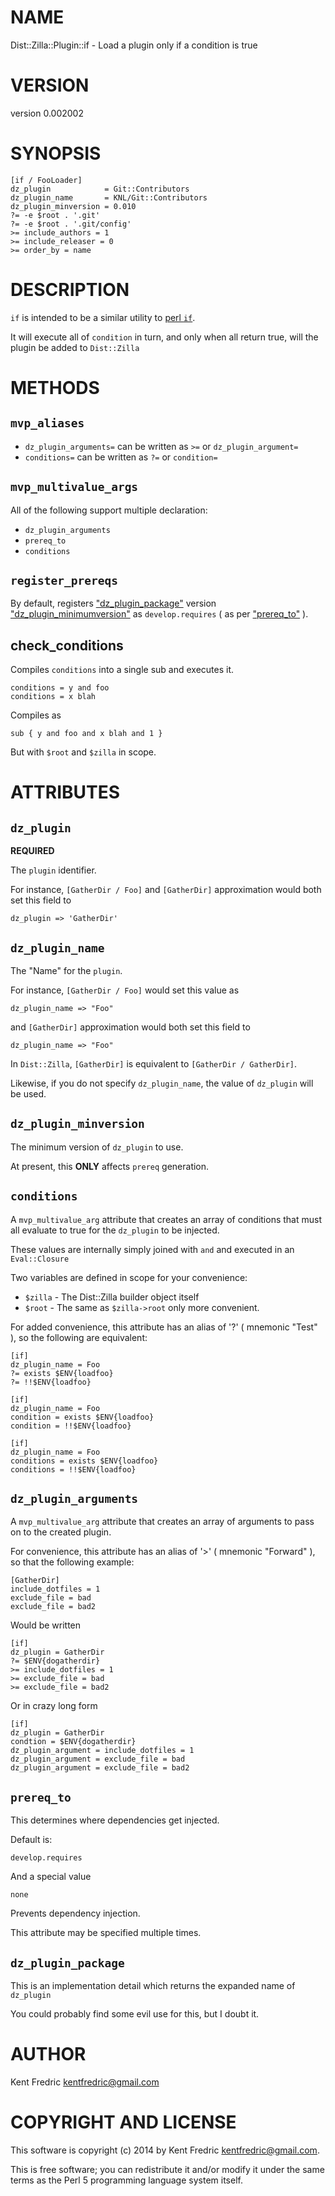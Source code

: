 # NAME

Dist::Zilla::Plugin::if - Load a plugin only if a condition is true

# VERSION

version 0.002002

# SYNOPSIS

    [if / FooLoader]
    dz_plugin            = Git::Contributors
    dz_plugin_name       = KNL/Git::Contributors
    dz_plugin_minversion = 0.010
    ?= -e $root . '.git'
    ?= -e $root . '.git/config'
    >= include_authors = 1
    >= include_releaser = 0
    >= order_by = name

# DESCRIPTION

`if` is intended to be a similar utility to [perl `if`](https://metacpan.org/pod/if).

It will execute all of `condition` in turn, and only when all return true, will the plugin
be added to `Dist::Zilla`

# METHODS

## `mvp_aliases`

- `dz_plugin_arguments=` can be written as `>=` or `dz_plugin_argument=`
- `conditions=` can be written as `?=` or `condition=`

## `mvp_multivalue_args`

All of the following support multiple declaration:

- `dz_plugin_arguments`
- `prereq_to`
- `conditions`

## `register_prereqs`

By default, registers ["dz\_plugin\_package"](#dz_plugin_package) version ["dz\_plugin\_minimumversion"](#dz_plugin_minimumversion)
as `develop.requires` ( as per ["prereq\_to"](#prereq_to) ).

## check\_conditions

Compiles `conditions` into a single sub and executes it.

    conditions = y and foo
    conditions = x blah

Compiles as

    sub { y and foo and x blah and 1 }

But with `$root` and `$zilla` in scope.

# ATTRIBUTES

## `dz_plugin`

**REQUIRED**

The `plugin` identifier.

For instance, `[GatherDir / Foo]` and `[GatherDir]` approximation would both set this field to

    dz_plugin => 'GatherDir'

## `dz_plugin_name`

The "Name" for the `plugin`.

For instance, `[GatherDir / Foo]` would set this value as

    dz_plugin_name => "Foo"

and `[GatherDir]` approximation would both set this field to

    dz_plugin_name => "Foo"

In `Dist::Zilla`, `[GatherDir]` is equivalent to `[GatherDir / GatherDir]`.

Likewise, if you do not specify `dz_plugin_name`, the value of `dz_plugin` will be used.

## `dz_plugin_minversion`

The minimum version of `dz_plugin` to use.

At present, this **ONLY** affects `prereq` generation.

## `conditions`

A `mvp_multivalue_arg` attribute that creates an array of conditions
that must all evaluate to true for the `dz_plugin` to be injected.

These values are internally simply joined with `and` and executed in an `Eval::Closure`

Two variables are defined in scope for your convenience:

- `$zilla` - The Dist::Zilla builder object itself
- `$root` - The same as `$zilla->root` only more convenient.

For added convenience, this attribute has an alias of '?' ( mnemonic "Test" ), so the following are equivalent:

    [if]
    dz_plugin_name = Foo
    ?= exists $ENV{loadfoo}
    ?= !!$ENV{loadfoo}

    [if]
    dz_plugin_name = Foo
    condition = exists $ENV{loadfoo}
    condition = !!$ENV{loadfoo}

    [if]
    dz_plugin_name = Foo
    conditions = exists $ENV{loadfoo}
    conditions = !!$ENV{loadfoo}

## `dz_plugin_arguments`

A `mvp_multivalue_arg` attribute that creates an array of arguments
to pass on to the created plugin.

For convenience, this attribute has an alias of '>' ( mnemonic "Forward" ), so that the following example:

    [GatherDir]
    include_dotfiles = 1
    exclude_file = bad
    exclude_file = bad2

Would be written

    [if]
    dz_plugin = GatherDir
    ?= $ENV{dogatherdir}
    >= include_dotfiles = 1
    >= exclude_file = bad
    >= exclude_file = bad2

Or in crazy long form

    [if]
    dz_plugin = GatherDir
    condtion = $ENV{dogatherdir}
    dz_plugin_argument = include_dotfiles = 1
    dz_plugin_argument = exclude_file = bad
    dz_plugin_argument = exclude_file = bad2

## `prereq_to`

This determines where dependencies get injected.

Default is:

    develop.requires

And a special value

    none

Prevents dependency injection.

This attribute may be specified multiple times.

## `dz_plugin_package`

This is an implementation detail which returns the expanded name of `dz_plugin`

You could probably find some evil use for this, but I doubt it.

# AUTHOR

Kent Fredric <kentfredric@gmail.com>

# COPYRIGHT AND LICENSE

This software is copyright (c) 2014 by Kent Fredric <kentfredric@gmail.com>.

This is free software; you can redistribute it and/or modify it under
the same terms as the Perl 5 programming language system itself.
